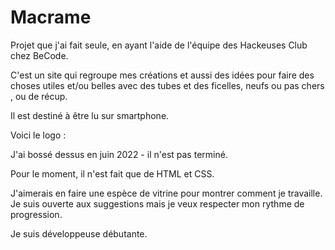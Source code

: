# Macrame

Projet que j'ai fait seule, en ayant l'aide de l'équipe des Hackeuses Club chez BeCode.

C'est un site qui regroupe mes créations et aussi des idées pour faire des choses utiles et/ou belles 
avec des tubes et des ficelles, neufs ou pas chers , ou de récup. 

Il est destiné à être lu sur smartphone. 

Voici le logo : 

J'ai bossé dessus en juin 2022 - il n'est pas terminé. 

Pour le moment, il n'est fait que de HTML et CSS. 

J'aimerais en faire une espèce de vitrine pour montrer comment je travaille.
Je suis ouverte aux suggestions mais je veux respecter mon rythme de progression. 

Je suis développeuse débutante. 




